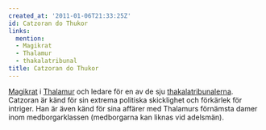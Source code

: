 ```yaml
---
created_at: '2011-01-06T21:33:25Z'
id: Catzoran do Thukor
links:
  mention:
  - Magikrat
  - Thalamur
  - thakalatribunal
title: Catzoran do Thukor
---
```


[Magikrat] i [Thalamur] och ledare för en av de sju [thakalatribunalerna]. Catzoran är känd för sin
extrema politiska skicklighet och förkärlek för intriger. Han är även känd för sina affärer med
Thalamurs förnämsta damer inom medborgarklassen (medborgarna kan liknas vid adelsmän).

  [Magikrat]: Magikrat
  [Thalamur]: Thalamur
  [thakalatribunalerna]: thakalatribunal
